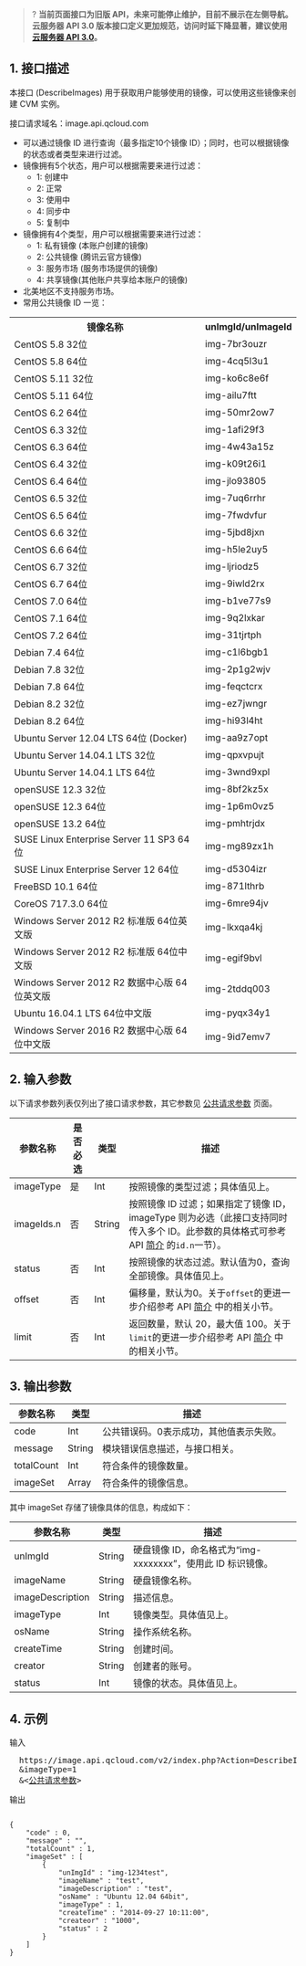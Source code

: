 >? **当前页面接口为旧版 API，未来可能停止维护，目前不展示在左侧导航。云服务器 API 3.0 版本接口定义更加规范，访问时延下降显著，建议使用 <a href="https://cloud.tencent.com/document/api/213/15689" target="_blank">云服务器 API 3.0</a>。**
>

## 1. 接口描述
 

本接口 (DescribeImages) 用于获取用户能够使用的镜像，可以使用这些镜像来创建 CVM 实例。

接口请求域名：image.api.qcloud.com

* 可以通过镜像 ID 进行查询（最多指定10个镜像 ID）；同时，也可以根据镜像的状态或者类型来进行过滤。
* 镜像拥有5个状态，用户可以根据需要来进行过滤： 
	* 1: 创建中 
	* 2: 正常 
	* 3: 使用中
	* 4: 同步中 
	* 5: 复制中
* 镜像拥有4个类型，用户可以根据需要来进行过滤： 
	* 1: 私有镜像 (本账户创建的镜像) 
	* 2: 公共镜像 (腾讯云官方镜像) 
	* 3: 服务市场 (服务市场提供的镜像) 
	* 4: 共享镜像(其他账户共享给本账户的镜像)
* 北美地区不支持服务市场。
* 常用公共镜像 ID 一览：
<table>
<tr><th>镜像名称</th><th>unImgId/unImageId</th></tr>
<tr><td>CentOS 5.8 32位</td><td>	img-7br3ouzr</td></tr>
<tr><td>CentOS 5.8 64位</td><td>	img-4cq5l3u1</td></tr>
<tr><td>CentOS 5.11 32位</td><td>	img-ko6c8e6f</td></tr>
<tr><td>CentOS 5.11 64位</td><td>	img-ailu7ftt</td></tr>
<tr><td>CentOS 6.2 64位</td><td>	img-50mr2ow7</td></tr>
<tr><td>CentOS 6.3 32位</td><td>	img-1afi29f3</td></tr>
<tr><td>CentOS 6.3 64位</td><td>	img-4w43a15z</td></tr>
<tr><td>CentOS 6.4 32位</td><td>	img-k09t26i1</td></tr>
<tr><td>CentOS 6.4 64位</td><td>	img-jlo93805</td></tr>
<tr><td>CentOS 6.5 32位</td><td>	img-7uq6rrhr</td></tr>
<tr><td>CentOS 6.5 64位</td><td>	img-7fwdvfur</td></tr>
<tr><td>CentOS 6.6 32位</td><td>	img-5jbd8jxn</td></tr>
<tr><td>CentOS 6.6 64位</td><td>	img-h5le2uy5</td></tr>
<tr><td>CentOS 6.7 32位</td><td>img-ljriodz5</td></tr>
<tr><td>CentOS 6.7 64位</td><td>	img-9iwld2rx</td></tr>
<tr><td>CentOS 7.0 64位</td><td>	img-b1ve77s9</td></tr>
<tr><td>CentOS 7.1 64位</td><td>	img-9q2lxkar</td></tr>
<tr><td>CentOS 7.2 64位</td><td>	img-31tjrtph</td></tr>
<tr><td>Debian 7.4 64位</td><td>	img-c1l6bgb1</td></tr>
<tr><td>Debian 7.8 32位</td><td>	img-2p1g2wjv</td></tr>
<tr><td>Debian 7.8 64位</td><td>	img-feqctcrx</td></tr>
<tr><td>Debian 8.2 32位</td><td>	img-ez7jwngr</td></tr>
<tr><td>Debian 8.2 64位</td><td>	img-hi93l4ht</td></tr>
<tr><td>Ubuntu Server 12.04 LTS 64位 (Docker)</td><td>	img-aa9z7opt</td></tr>
<tr><td>Ubuntu Server 14.04.1 LTS 32位</td><td>	img-qpxvpujt</td></tr>
<tr><td>Ubuntu Server 14.04.1 LTS 64位</td><td>	img-3wnd9xpl</td></tr>
<tr><td>openSUSE 12.3 32位</td><td>	img-8bf2kz5x</td></tr>
<tr><td>openSUSE 12.3 64位</td><td>	img-1p6m0vz5</td></tr>
<tr><td>openSUSE 13.2 64位</td><td>	img-pmhtrjdx</td></tr>
<tr><td>SUSE Linux Enterprise Server 11 SP3 64位</td><td>	img-mg89zx1h</td></tr>
<tr><td>SUSE Linux Enterprise Server 12 64位</td><td>	img-d5304izr</td></tr>
<tr><td>FreeBSD 10.1 64位</td><td>	img-871lthrb</td></tr>
<tr><td>CoreOS 717.3.0 64位</td><td>	img-6mre94jv</td></tr>
<tr><td>Windows Server 2012 R2 标准版 64位英文版</td><td>	img-lkxqa4kj</td></tr>
<tr><td>Windows Server 2012 R2 标准版 64位中文版</td><td>	img-egif9bvl</td></tr>
<tr><td>Windows Server 2012 R2 数据中心版 64位英文版</td><td>	img-2tddq003</td></tr>
<tr><td>Ubuntu 16.04.1 LTS 64位中文版</td><td>img-pyqx34y1</td></tr>
<tr><td>Windows Server 2016 R2 数据中心版 64位中文版</td><td>	img-9id7emv7</td></tr>
</table>


## 2. 输入参数

以下请求参数列表仅列出了接口请求参数，其它参数见 [公共请求参数](/document/api/213/6976) 页面。
 
| 参数名称 | 是否必选  | 类型 | 描述 |
|---------|---------|---------|------------------|
| imageType | 是  | Int |  按照镜像的类型过滤；具体值见上。
| imageIds.n | 否 | String | 按照镜像 ID 过滤；如果指定了镜像 ID，imageType 则为必选（此接口支持同时传入多个 ID。此参数的具体格式可参考 API [简介](https://cloud.tencent.com/doc/api/229/568) 的`id.n`一节）。
| status | 否   | Int |  按照镜像的状态过滤。默认值为0，查询全部镜像。具体值见上。
| offset| 否| Int| 偏移量，默认为0。关于`offset`的更进一步介绍参考 API [简介](https://cloud.tencent.com/document/api/213/568) 中的相关小节。
| limit| 否| Int| 返回数量，默认 20，最大值 100。关于`limit`的更进一步介绍参考 API [简介](https://cloud.tencent.com/document/api/213/568) 中的相关小节。

## 3. 输出参数

| 参数名称 | 类型 | 描述 |
|---------|---------|---------|
| code | Int | 公共错误码。0表示成功，其他值表示失败。|
| message | String | 模块错误信息描述，与接口相关。|
| totalCount | Int    | 符合条件的镜像数量。
| imageSet | Array    | 符合条件的镜像信息。


其中 imageSet 存储了镜像具体的信息，构成如下：

| 参数名称 | 类型 | 描述 |
|---------|---------|---------|
| unImgId      | String    | 硬盘镜像 ID，命名格式为“img-xxxxxxxx”，使用此 ID 标识镜像。
| imageName    | String | 硬盘镜像名称。
| imageDescription  | String | 描述信息。
| imageType  | Int | 镜像类型。具体值见上。
| osName | String | 操作系统名称。
| createTime   | String    | 创建时间。
| creator    | String    | 创建者的账号。
| status       | Int    | 镜像的状态。具体值见上。

## 4. 示例
 
输入
<pre>
  https://image.api.qcloud.com/v2/index.php?Action=DescribeImages
  &imageType=1
  &<<a href="https://cloud.tencent.com/doc/api/229/6976">公共请求参数</a>>
</pre>

输出

```

{
    "code" : 0,
    "message" : "",
    "totalCount" : 1,
    "imageSet" : [
        {
            "unImgId" : "img-1234test",
            "imageName" : "test",
            "imageDescription" : "test",
            "osName" : "Ubuntu 12.04 64bit",
            "imageType" : 1,
            "createTime" : "2014-09-27 10:11:00",
            "createor" : "1000",
            "status" : 2
        }
    ]
}
```



